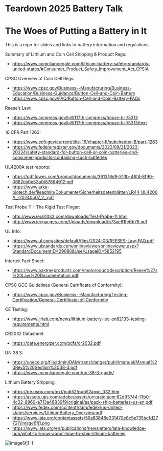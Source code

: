 # Teardown 2025 Battery Talk
# The Woes of Putting a Battery in It

This is a repo for slides and links to battery information and regulations.

Summary of Lithium and Coin Cell Shipping & Product Regs:
* https://www.compliancegate.com/lithium-battery-safety-standards-united-states/#Consumer_Product_Safety_Improvement_Act_CPSIA

CPSC Overview of Coin Cell Regs:
* https://www.cpsc.gov/Business--Manufacturing/Business-Education/Business-Guidance/Button-Cell-and-Coin-Battery
* https://www.cpsc.gov/FAQ/Button-Cell-and-Coin-Battery-FAQs 
 
Reese’s Law:
* https://www.congress.gov/bill/117th-congress/house-bill/5313
* https://www.congress.gov/bill/117th-congress/house-bill/5313/text

16 CFR Part 1263:
* https://www.ecfr.gov/current/title-16/chapter-II/subchapter-B/part-1263 
* https://www.federalregister.gov/documents/2023/09/21/2023-20334/safety-standard-for-button-cell-or-coin-batteries-and-consumer-products-containing-such-batteries 

UL4200A test reports:
* https://pdf.lowes.com/productdocuments/361316d9-313b-46f4-8f90-0682cb0e53a0/67664912.pdf
* https://www.arka-biotech.de/fileadmin/Dokumente/Sicherheitsdatenblätter/LR44_UL4200A_-20240507_2_.pdf

Test Probe 11 - The Rigid Test Finger:
* http://www.iec61032.com/downloads/Test-Probe-11.html
* http://www.iecgauges.com/Uploads/download/573ae61fe6b78.pdf

UL Info:
* https://www.ul.com/sites/default/files/2024-03/REESES-Law-FAQ.pdf
* https://www.ulstandards.com/onlineviewer/onlineviewer.aspx?StandardDocumentID=29088&UserUsageID=5852195

Intertek Fact Sheet:
* https://www.oaktreeproducts.com/img/product/description/Reese%27s%20Law%20Documentation.pdf

CPSC GCC Guidelines (General Certificate of Conformity):
* https://www.cpsc.gov/Business--Manufacturing/Testing-Certification/General-Certificate-of-Conformity

CE Testing:
* https://www.jjrlab.com/news/lithium-battery-iec-en62133-testing-requirements.html

CR2032 Datasheet:
* https://data.energizer.com/pdfs/cr2032.pdf

UN 38.3:
* https://unece.org/fileadmin/DAM/trans/danger/publi/manual/Manual%20Rev5%20Section%2038-3.pdf
* https://www.compliancegate.com/un-38-3-guide/

Lithium Battery Shipping:
* https://pe.usps.com/text/pub52/pub52apxc_032.htm
* https://assets.ups.com/adobe/assets/urn:aaid:aem:62d93744-7fb0-4c32-8969-a713a48839f9/original/as/pack-ship-batteries-us-en.pdf
* https://www.fedex.com/content/dam/fedex/us-united-states/services/LithiumBattery_Overview.pdf
* https://www.iata.org/contentassets/50a83848e331470e8c5e735bc1d27727/image6fj1.png
* https://www.iata.org/en/publications/newsletters/iata-knowledge-hub/what-to-know-about-how-to-ship-lithium-batteries

![image6fj1-1](https://github.com/user-attachments/assets/d6ccc82e-58bb-4d7c-abf3-36e0a7667fb1)
